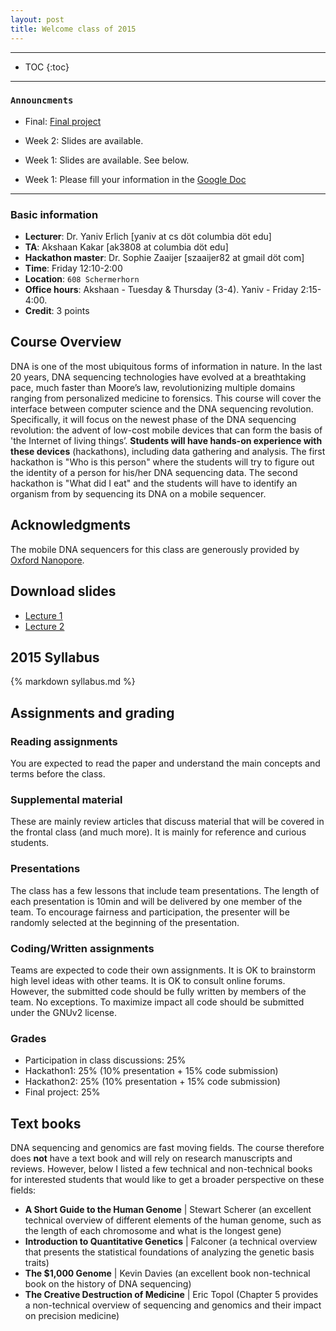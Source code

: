 ```yaml
---
layout: post
title: Welcome class of 2015
---
```


---
* TOC
{:toc}

---

### `Announcments`
* Final: [Final project](https://docs.google.com/document/d/19mfrxiDZGrkqylEJQApyuGyH9eOftOxfSnyxhg-P6YM/edit)

* Week 2: Slides are available.
* Week 1: Slides are available. See below.
* Week 1: Please fill your information in the [Google Doc](https://docs.google.com/spreadsheets/d/1OBPIRpwkNGizDB5acUPt5otMb6FVOLYHxTsKVQupgto/edit#gid=0)


---

### Basic information
* **Lecturer**: Dr. Yaniv Erlich  [yaniv at  cs döt columbia döt edu]
* **TA**: Akshaan Kakar [ak3808 at columbia döt edu]
* **Hackathon master**: Dr. Sophie Zaaijer [szaaijer82 at gmail döt com]
* **Time**: Friday 12:10-2:00
* **Location**: `608 Schermerhorn`
* **Office hours**: Akshaan - Tuesday & Thursday (3-4). Yaniv - Friday 2:15-4:00.
* **Credit**: 3 points


## Course Overview

DNA is one of the most ubiquitous forms of information in nature. In the last 20 years, DNA sequencing technologies have evolved at a breathtaking pace, much faster than Moore’s law, revolutionizing multiple domains ranging from personalized medicine to forensics. This course will cover the interface between computer science and the DNA sequencing revolution. Specifically, it will focus on the newest phase of the DNA sequencing revolution: the advent of low-cost mobile devices that can form the basis of 'the Internet of living things’. **Students will have hands-on experience with these devices** (hackathons), including data gathering and analysis. The first hackathon is "Who is this person" where the students will try to figure out the identity of a person for his/her DNA sequencing data. The second hackathon is "What did I eat" and the students will have to identify an organism from by sequencing its DNA on a mobile sequencer.

## Acknowledgments

The mobile DNA sequencers for this class are generously provided by [Oxford Nanopore](https://www.nanoporetech.com/).


## Download slides
* [Lecture 1](https://www.dropbox.com/s/jdk8g8gzqi7njfi/lecture1_to_post.pdf?dl=0)
* [Lecture 2](https://www.dropbox.com/s/w5wv9j4ww9d388r/lecture2_to_post.pptx?dl=0)

## 2015 Syllabus
{% markdown syllabus.md %}

## Assignments and grading

### Reading assignments
You are expected to read the paper and understand the main concepts and terms before the class.

### Supplemental material
These are mainly review articles that discuss material that will be covered in the frontal class (and much more). It is mainly for reference and curious students. 

### Presentations
The class has a few lessons that include team presentations. The length of each presentation is 10min and will be delivered by one member of the team. To encourage fairness and participation, the presenter will be randomly selected at the beginning of the presentation.

### Coding/Written assignments
Teams are expected to code their own assignments. It is OK to brainstorm high level ideas with other teams. It is OK to consult online forums. However, the submitted code should be fully written by members of the team. No exceptions.
To maximize impact all code should be submitted under the GNUv2 license. 

### Grades

+ Participation in class discussions: 25%
+ Hackathon1: 25% (10% presentation + 15% code submission)
+ Hackathon2: 25% (10% presentation + 15% code submission)
+ Final project: 25%

## Text books
DNA sequencing and genomics are fast moving fields. The course therefore does **not** have a text book and will rely on research manuscripts and reviews.
However, below I listed a few technical and non-technical books for interested students that would like to get a broader perspective on these fields:

+ **A Short Guide to the Human Genome** \| Stewart Scherer (an excellent technical overview of different elements of the human genome, such as the length of each chromosome and what is the longest gene)
+ **Introduction to Quantitative Genetics** \| Falconer (a technical overview that presents the statistical foundations of analyzing the genetic basis traits)
+ **The $1,000 Genome** \| Kevin Davies (an excellent book non-technical book on the history of DNA sequencing)
+ **The Creative Destruction of Medicine** \| Eric Topol (Chapter 5 provides a non-technical overview of sequencing and genomics and their impact on precision medicine)


